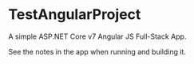 # TestAngularProject
A simple ASP.NET Core v7 Angular JS Full-Stack App.

See the notes in the app when running and building it.
